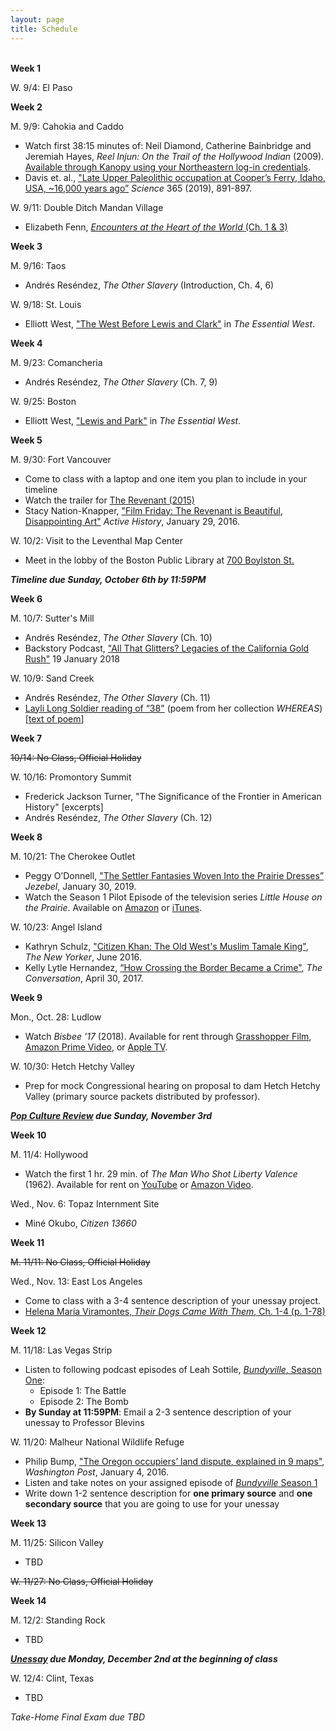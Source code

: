 ```yaml
---
layout: page
title: Schedule
---	
```


<br>**Week 1**

W. 9/4: El Paso

**Week 2**

M. 9/9: Cahokia and Caddo
- Watch first 38:15 minutes of: Neil Diamond, Catherine Bainbridge and Jeremiah Hayes, *Reel Injun: On the Trail of the Hollywood Indian* (2009). [Available through Kanopy using your Northeastern log-in credentials](https://northeastern.kanopy.com/node/114462).
- Davis et. al., ["Late Upper Paleolithic occupation at Cooper’s Ferry, Idaho, USA, ~16,000 years ago”](https://www.dropbox.com/s/i6q17w9jhsnmxn2/DavisEtAl_Late%20Upper%20Paleolithic%20occupation%20at%20Cooper%E2%80%99s%20Ferry%2C%20Idaho%2C%20USA.pdf?dl=0) *Science* 365 (2019), 891-897.

W. 9/11: Double Ditch Mandan Village
- Elizabeth Fenn, [*Encounters at the Heart of the World* (Ch. 1 & 3)](https://www.dropbox.com/s/zk9ai1r79qudtpk/Fenn_EncountersAtTheHeartOfTheWorld_Ch1_Ch3.pdf?dl=0)

**Week 3**

M. 9/16: Taos
- Andrés Reséndez, *The Other Slavery* (Introduction, Ch. 4, 6)

W. 9/18: St. Louis 
- Elliott West, ["The West Before Lewis and Clark"](https://www.dropbox.com/s/3jtvcjm8bhb8b43/West_TheWestBeforeLewisAndClark.pdf?dl=0) in *The Essential West*.

**Week 4**

M. 9/23: Comancheria
- Andrés Reséndez, *The Other Slavery* (Ch. 7, 9)

W. 9/25: Boston
- Elliott West, ["Lewis and Park"](https://www.dropbox.com/s/nnue523r4ng318x/West_LewisAndPark.pdf?dl=0) in *The Essential West*.

**Week 5**

M. 9/30: Fort Vancouver
- Come to class with a laptop and one item you plan to include in your timeline
- Watch the trailer for [The Revenant (2015)](https://www.youtube.com/watch?v=LoebZZ8K5N0)
- Stacy Nation-Knapper, ["Film Friday: The Revenant is Beautiful, Disappointing Art"](http://activehistory.ca/2016/01/the-revenant-is-beautiful-disappointing-art/) *Active History*, January 29, 2016. 


W. 10/2: Visit to the Leventhal Map Center
- Meet in the lobby of the Boston Public Library at [700 Boylston St.](https://goo.gl/maps/TNuQ5jSMtZG5soG36)

***Timeline due Sunday, October 6th by 11:59PM***

**Week 6**

M. 10/7: Sutter's Mill
- Andrés Reséndez, *The Other Slavery* (Ch. 10)
- Backstory Podcast, ["All That Glitters? Legacies of the California Gold Rush"](http://backstoryradio.org/shows/gold-rush/) 19 January 2018

W. 10/9: Sand Creek
- Andrés Reséndez, *The Other Slavery* (Ch. 11)
- [Layli Long Soldier reading of “38"](https://www.youtube.com/watch?v=MoRRBwQbd2E) (poem from her collection *WHEREAS*) [[text of poem](https://onbeing.org/blog/layli-long-soldier-38/)]

**Week 7**

~~10/14: No Class, Official Holiday~~

W. 10/16: Promontory Summit
- Frederick Jackson Turner, "The Significance of the Frontier in American History" [excerpts]
- Andrés Reséndez, *The Other Slavery* (Ch. 12)

**Week 8**

M. 10/21: The Cherokee Outlet
- Peggy O’Donnell, ["The Settler Fantasies Woven Into the Prairie Dresses”](https://pictorial.jezebel.com/the-settler-fantasies-woven-into-the-prairie-dresses-1831746430) *Jezebel*, January 30, 2019.
- Watch the Season 1 Pilot Episode of the television series *Little House on the Prairie*. Available on [Amazon](https://www.amazon.com/Little-House-Prairie-Season-1/dp/B00J8C0TB6) or [iTunes](https://itunes.apple.com/us/tv-season/little-house-on-the-prairie-pilot/id819780847).

W. 10/23: Angel Island
- Kathryn Schulz, ["Citizen Khan: The Old West's Muslim Tamale King"](https://www.newyorker.com/magazine/2016/06/06/zarif-khans-tamales-and-the-muslims-of-sheridan-wyoming), *The New Yorker*, June 2016.
- Kelly Lytle Hernandez, [“How Crossing the Border Became a Crime"](http://theconversation.com/how-crossing-the-us-mexico-border-became-a-crime-74604), *The Conversation*, April 30, 2017. 

**Week 9**

Mon., Oct. 28: Ludlow
- Watch *Bisbee '17* (2018). Available for rent through [Grasshopper Film](http://grasshopperfilm.com/film/bisbee-17/), [Amazon Prime Video](https://www.amazon.com/gp/video/detail/B07GK64ND4/ref=atv_dl_rdr), or [Apple TV](https://tv.apple.com/us/movie/bisbee-17/umc.cmc.4bchf7hi623kk8ytuy6rfdltg). 

W. 10/30: Hetch Hetchy Valley
- Prep for mock Congressional hearing on proposal to dam Hetch Hetchy Valley (primary source packets distributed by professor).

***[Pop Culture Review]({{site.baseurl}}/pop-culture-review) due Sunday, November 3rd***

**Week 10**

M. 11/4: Hollywood
- Watch the first 1 hr. 29 min. of *The Man Who Shot Liberty Valence* (1962). Available for rent on [YouTube](https://www.youtube.com/watch?v=UWV-XAaCIt8) or [Amazon Video](https://www.amazon.com/Man-Who-Shot-Liberty-Valance/dp/B001NEXEEG/).

Wed., Nov. 6: Topaz Internment Site
- Miné Okubo, *Citizen 13660*

**Week 11**

~~M. 11/11: No Class, Official Holiday~~

Wed., Nov. 13: East Los Angeles 
- Come to class with a 3-4 sentence description of your unessay project.
- [Helena María Viramontes, *Their Dogs Came With Them*, Ch. 1-4 (p. 1-78)](https://www.dropbox.com/s/y5duurs0pm6b430/Viramontes_TheirDogsCameWithThem.pdf?dl=0)

**Week 12**

M. 11/18: Las Vegas Strip
- Listen to following podcast episodes of Leah Sottile, [*Bundyville*, Season One](https://longreads.com/bundyville/season-one/): 
  - Episode 1: The Battle
  - Episode 2: The Bomb
- **By Sunday at 11:59PM**: Email a 2-3 sentence description of your unessay to Professor Blevins

W. 11/20: Malheur National Wildlife Refuge
- Philip Bump, ["The Oregon occupiers’ land dispute, explained in 9 maps"](https://www.washingtonpost.com/news/the-fix/wp/2016/01/04/the-oregon-occupiers-complaint-explained-in-9-maps/), *Washington Post*, January 4, 2016.
- Listen and take notes on your assigned episode of [*Bundyville* Season 1](https://longreads.com/bundyville/season-one/)
- Write down 1-2 sentence description for **one primary source** and **one secondary source** that you are going to use for your unessay


**Week 13**

M. 11/25: Silicon Valley
- TBD

~~W. 11/27: No Class, Official Holiday~~

**Week 14**

M. 12/2: Standing Rock
- TBD

***[Unessay]({{site.baseurl}}/unessay) due Monday, December 2nd at the beginning of class***

W. 12/4: Clint, Texas
- TBD

*Take-Home Final Exam due TBD*